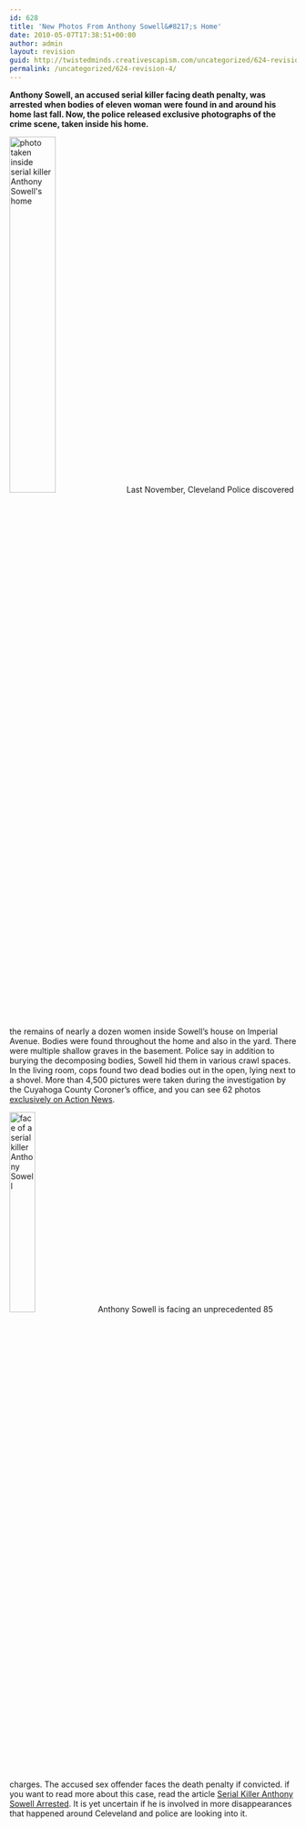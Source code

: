 ```yaml
---
id: 628
title: 'New Photos From Anthony Sowell&#8217;s Home'
date: 2010-05-07T17:38:51+00:00
author: admin
layout: revision
guid: http://twistedminds.creativescapism.com/uncategorized/624-revision-4/
permalink: /uncategorized/624-revision-4/
---
```

<p class="dropcap-first">
  <strong>Anthony Sowell, an accused serial killer facing death penalty, was arrested when bodies of eleven woman were found in and around his home last fall. Now, the police released exclusive photographs of the crime scene, taken inside his home.</strong>
</p>

<img src="img/post/AnthonySowell'shome.jpg" title="Anthony Sowell's home" alt="photo taken inside serial killer Anthony Sowell's home" class="left" width="40%" /> Last November, Cleveland Police discovered the remains of nearly a dozen women inside Sowell&#8217;s house on Imperial Avenue. Bodies were found throughout the home and also in the yard. There were multiple shallow graves in the basement. Police say in addition to burying the decomposing bodies, Sowell hid them in various crawl spaces. In the living room, cops found two dead bodies out in the open, lying next to a shovel. More than 4,500 pictures were taken during the investigation by the Cuyahoga County Coroner&#8217;s office, and you can see 62 photos [exclusively on Action News](http://www.woio.com/global/story.asp?s=12399520 "photographs taken inside Anthony Sowell's home").

<img src="img/post/AnthonySowell.jpg" title="Anthony Sowell" alt="face of a serial killer Anthony Sowell" width="30%" class="left" /> Anthony Sowell is facing an unprecedented 85 charges. The accused sex offender faces the death penalty if convicted. if you want to read more about this case, read the article [Serial Killer Anthony Sowell Arrested](http://twistedminds.creativescapism.com/notorious-crimes/serial-killer-anthony-sowell-arrested/ "serial killer Anthony Sowell arrested"). It is yet uncertain if he is involved in more disappearances that happened around Celeveland and police are looking into it.
